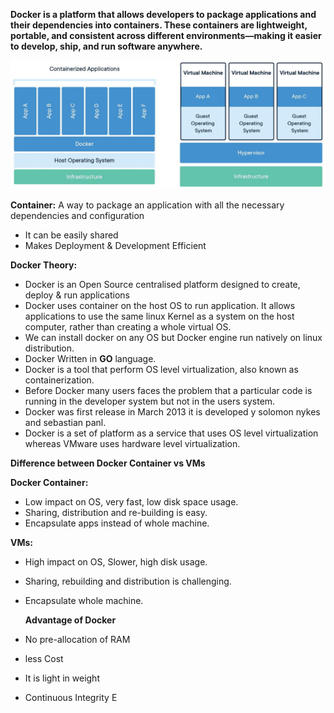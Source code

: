**Docker is a platform that allows developers to package applications and their dependencies into containers. These containers are lightweight, portable, and consistent across different environments—making it easier to develop, ship, and run software anywhere.**


![Alt-text](https://github.com/herrry107/docker/blob/main/images/docker-architecture.jpg)

**Container:** A way to package an application with all the necessary dependencies and configuration
- It can be easily shared
- Makes Deployment & Development Efficient

**Docker Theory:** 
- Docker is an Open Source centralised platform designed to create, deploy & run applications
- Docker uses container on the host OS to run application. It allows applications to use the same linux Kernel as a system on the host computer, rather than creating a whole virtual OS.
- We can install docker on any OS but Docker engine run natively on linux distribution.
- Docker Written in **GO** language.
- Docker is a tool that perform OS level virtualization, also known as containerization.
- Before Docker many users faces the problem that a particular code is running in the developer system but not in the users system.
- Docker was first release in March 2013 it is developed y solomon nykes and sebastian panl.
- Docker is a set of platform as a service that uses OS level virtualization whereas VMware uses hardware level virtualization.

**Difference between Docker Container vs VMs**

**Docker Container:** 
- Low impact on OS, very fast, low disk space usage.
- Sharing, distribution and re-building is easy.
- Encapsulate apps instead of whole machine.

**VMs:** 
- High impact on OS, Slower, high disk usage.
- Sharing, rebuilding and distribution is challenging.
- Encapsulate whole machine. 

    **Advantage of Docker**
- No pre-allocation of RAM
- less Cost
- It is light in weight
- Continuous Integrity E
